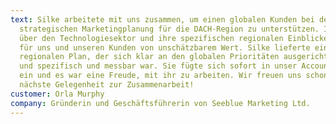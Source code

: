 ```yaml
---
text: Silke arbeitete mit uns zusammen, um einen globalen Kunden bei der
  strategischen Marketingplanung für die DACH-Region zu unterstützen. Ihr Wissen
  über den Technologiesektor und ihre spezifischen regionalen Einblicke waren
  für uns und unseren Kunden von unschätzbarem Wert. Silke lieferte einen
  regionalen Plan, der sich klar an den globalen Prioritäten ausgerichtet hat
  und spezifisch und messbar war. Sie fügte sich sofort in unser Account-Team
  ein und es war eine Freude, mit ihr zu arbeiten. Wir freuen uns schon auf die
  nächste Gelegenheit zur Zusammenarbeit!
customer: Orla Murphy
company: Gründerin und Geschäftsführerin von Seeblue Marketing Ltd.
---
```

